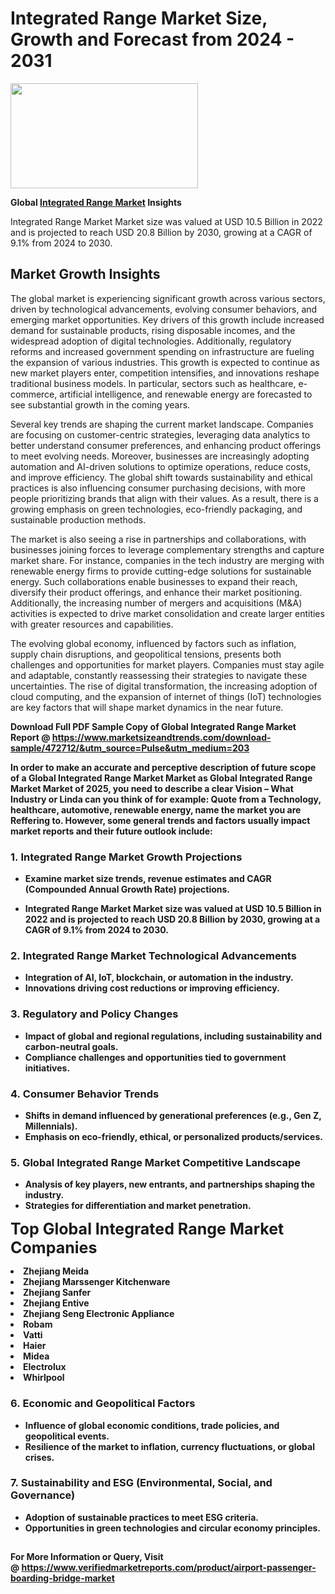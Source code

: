 <H1>Integrated Range Market Size, Growth and Forecast from 2024 - 2031</H1><img class="aligncenter size-medium wp-image-584254" src="https://thirdeyenews.in/wp-content/uploads/2024/09/Global-Market-Research-300x168.jpeg" alt="" width="300" height="168" /><p><strong>Global&nbsp;<a href="https://www.marketsizeandtrends.com/download-sample/472712/&amp;utm_source=Pulse&amp;utm_medium=203">Integrated Range Market</a> Insights</strong></p><p>Integrated Range Market Market size was valued at USD 10.5 Billion in 2022 and is projected to reach USD 20.8 Billion by 2030, growing at a CAGR of 9.1% from 2024 to 2030.</p><p><h2>Market Growth Insights</h2> <p>The global market is experiencing significant growth across various sectors, driven by technological advancements, evolving consumer behaviors, and emerging market opportunities. Key drivers of this growth include increased demand for sustainable products, rising disposable incomes, and the widespread adoption of digital technologies. Additionally, regulatory reforms and increased government spending on infrastructure are fueling the expansion of various industries. This growth is expected to continue as new market players enter, competition intensifies, and innovations reshape traditional business models. In particular, sectors such as healthcare, e-commerce, artificial intelligence, and renewable energy are forecasted to see substantial growth in the coming years.</p> <p><strong></strong></p> <p>Several key trends are shaping the current market landscape. Companies are focusing on customer-centric strategies, leveraging data analytics to better understand consumer preferences, and enhancing product offerings to meet evolving needs. Moreover, businesses are increasingly adopting automation and AI-driven solutions to optimize operations, reduce costs, and improve efficiency. The global shift towards sustainability and ethical practices is also influencing consumer purchasing decisions, with more people prioritizing brands that align with their values. As a result, there is a growing emphasis on green technologies, eco-friendly packaging, and sustainable production methods.</p> <p>The market is also seeing a rise in partnerships and collaborations, with businesses joining forces to leverage complementary strengths and capture market share. For instance, companies in the tech industry are merging with renewable energy firms to provide cutting-edge solutions for sustainable energy. Such collaborations enable businesses to expand their reach, diversify their product offerings, and enhance their market positioning. Additionally, the increasing number of mergers and acquisitions (M&A) activities is expected to drive market consolidation and create larger entities with greater resources and capabilities.</p> <p>The evolving global economy, influenced by factors such as inflation, supply chain disruptions, and geopolitical tensions, presents both challenges and opportunities for market players. Companies must stay agile and adaptable, constantly reassessing their strategies to navigate these uncertainties. The rise of digital transformation, the increasing adoption of cloud computing, and the expansion of internet of things (IoT) technologies are key factors that will shape market dynamics in the near future.</p> <p><strong></p><p><span class=""><strong>Download Full PDF Sample Copy of Global Integrated Range Market Report</strong> @ <a href="https://www.marketsizeandtrends.com/download-sample/472712/&amp;utm_source=Pulse&amp;utm_medium=203" target="_blank">https://www.marketsizeandtrends.com/download-sample/472712/&amp;utm_source=Pulse&amp;utm_medium=203</a></span></p><p>In order to make an accurate and perceptive description of future scope of a Global&nbsp;Integrated Range Market Market as Global&nbsp;Integrated Range Market Market of 2025, you need to describe a clear Vision &ndash; What Industry or Linda can you think of for example: Quote from a Technology, healthcare, automotive, renewable energy, name the market you are Reffering to. However, some general trends and factors usually impact market reports and their future outlook include:</p><h3>1.&nbsp;<strong>Integrated Range Market Growth Projections</strong></h3><ul><li>Examine market size trends, revenue estimates and CAGR (Compounded Annual Growth Rate) projections.</li><li><p>Integrated Range Market Market size was valued at USD 10.5 Billion in 2022 and is projected to reach USD 20.8 Billion by 2030, growing at a CAGR of 9.1% from 2024 to 2030.</p></li></ul><h3>2.&nbsp;<strong>Integrated Range Market Technological Advancements</strong></h3><ul><li>Integration of AI, IoT, blockchain, or automation in the industry.</li><li>Innovations driving cost reductions or improving efficiency.</li></ul><h3>3.&nbsp;<strong>Regulatory and Policy Changes</strong></h3><ul><li>Impact of global and regional regulations, including sustainability and carbon-neutral goals.</li><li>Compliance challenges and opportunities tied to government initiatives.</li></ul><h3>4.&nbsp;<strong>Consumer Behavior Trends</strong></h3><ul><li>Shifts in demand influenced by generational preferences (e.g., Gen Z, Millennials).</li><li>Emphasis on eco-friendly, ethical, or personalized products/services.</li></ul><h3>5.&nbsp;<strong>Global Integrated Range Market Competitive Landscape</strong></h3><ul><li>Analysis of key players, new entrants, and partnerships shaping the industry.</li><li>Strategies for differentiation and market penetration.</li></ul><p data-pm-slice="1 1 []"><span style="color: inherit; font-family: inherit; font-size: 25px;">Top Global Integrated Range Market Companies</span></p><div class="" data-test-id=""><p><li>Zhejiang Meida</li><li> Zhejiang Marssenger Kitchenware</li><li> Zhejiang Sanfer</li><li> Zhejiang Entive</li><li> Zhejiang Seng Electronic Appliance</li><li> Robam</li><li> Vatti</li><li> Haier</li><li> Midea</li><li> Electrolux</li><li> Whirlpool</li></p></div><h3>6.&nbsp;<strong>Economic and Geopolitical Factors</strong></h3><ul><li>Influence of global economic conditions, trade policies, and geopolitical events.</li><li>Resilience of the market to inflation, currency fluctuations, or global crises.</li></ul><h3>7.&nbsp;<strong>Sustainability and ESG (Environmental, Social, and Governance)</strong></h3><ul><li>Adoption of sustainable practices to meet ESG criteria.</li><li>Opportunities in green technologies and circular economy principles.</li></ul><h2><strong style="font-size: 14px;">For More Information or Query, Visit @&nbsp;</strong><a style="background-color: #ffffff; font-size: 14px;" href="https://www.marketsizeandtrends.com/report/integrated-range-market/" target="_blank">https://www.verifiedmarketreports.com/product/airport-passenger-boarding-bridge-market</a></h2>
